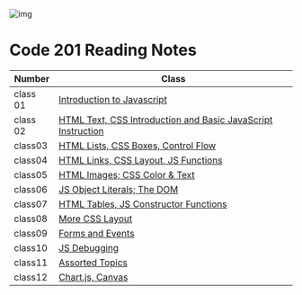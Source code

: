 ![img](https://1.bp.blogspot.com/-6rWWn8t8ojQ/XvScU746AzI/AAAAAAAAXps/AcMBispMAREOaleECiNXgHoVM44e6cdnACK4BGAsYHg/s2000/reading%2Bnotes.png)
# Code 201 Reading Notes

| Number      | Class |
| ----------- | ----------- |
| class 01    |   [Introduction to Javascript](https://enasbatayneh.github.io/Reading-notes_201/class-01)|
| class 02 |[HTML Text, CSS Introduction and Basic JavaScript Instruction](https://enasbatayneh.github.io/Reading-notes_201/class-02)|
|class03|[HTML Lists, CSS Boxes, Control Flow](https://enasbatayneh.github.io/Reading-notes_201/class03)|
|class04|[HTML Links, CSS Layout, JS Functions](https://enasbatayneh.github.io/Reading-notes_201/class04)|
|class05|[HTML Images; CSS Color & Text](https://enasbatayneh.github.io/Reading-notes_201/class05)|
|class06| [ JS Object Literals; The DOM](https://enasbatayneh.github.io/Reading-notes_201/class06)|
|class07|[HTML Tables, JS Constructor Functions](https://enasbatayneh.github.io/Reading-notes_201/class07)|
| class08   | [More CSS Layout](https://enasbatayneh.github.io/Reading-notes_201/class08)|
| class09   |  [Forms and Events](https://enasbatayneh.github.io/Reading-notes_201/class09)|
| class10   | [JS Debugging](https://enasbatayneh.github.io/Reading-notes_201/class10)|
| class11   | [Assorted Topics](https://enasbatayneh.github.io/Reading-notes_201/class11)|
| class12   | [Chart.js, Canvas](https://enasbatayneh.github.io/Reading-notes_201/class12)|
